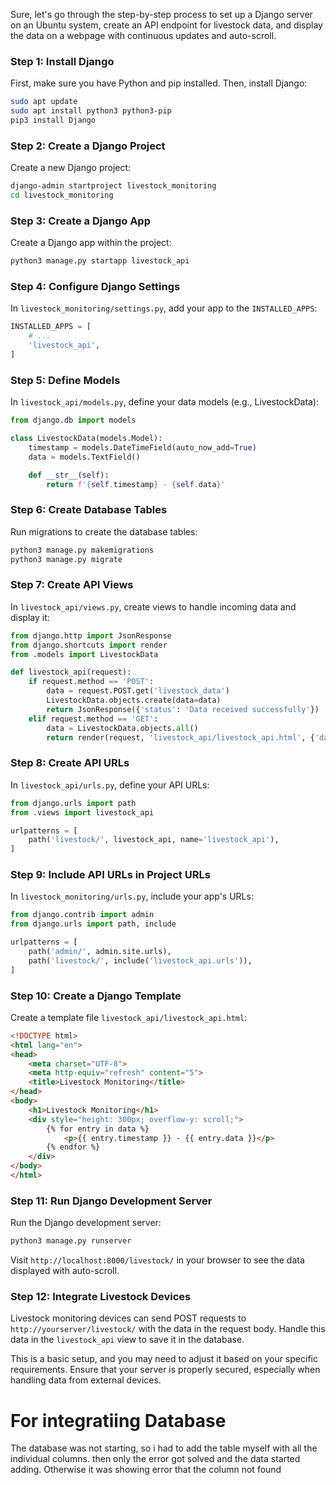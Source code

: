 Sure, let's go through the step-by-step process to set up a Django server on an Ubuntu system, create an API endpoint for livestock data, and display the data on a webpage with continuous updates and auto-scroll.

### Step 1: Install Django
First, make sure you have Python and pip installed. Then, install Django:

```bash
sudo apt update
sudo apt install python3 python3-pip
pip3 install Django
```

### Step 2: Create a Django Project
Create a new Django project:

```bash
django-admin startproject livestock_monitoring
cd livestock_monitoring
```

### Step 3: Create a Django App
Create a Django app within the project:

```bash
python3 manage.py startapp livestock_api
```

### Step 4: Configure Django Settings
In `livestock_monitoring/settings.py`, add your app to the `INSTALLED_APPS`:

```python
INSTALLED_APPS = [
    # ...
    'livestock_api',
]
```

### Step 5: Define Models
In `livestock_api/models.py`, define your data models (e.g., LivestockData):

```python
from django.db import models

class LivestockData(models.Model):
    timestamp = models.DateTimeField(auto_now_add=True)
    data = models.TextField()

    def __str__(self):
        return f'{self.timestamp} - {self.data}'
```

### Step 6: Create Database Tables
Run migrations to create the database tables:

```bash
python3 manage.py makemigrations
python3 manage.py migrate
```

### Step 7: Create API Views
In `livestock_api/views.py`, create views to handle incoming data and display it:

```python
from django.http import JsonResponse
from django.shortcuts import render
from .models import LivestockData

def livestock_api(request):
    if request.method == 'POST':
        data = request.POST.get('livestock_data')
        LivestockData.objects.create(data=data)
        return JsonResponse({'status': 'Data received successfully'})
    elif request.method == 'GET':
        data = LivestockData.objects.all()
        return render(request, 'livestock_api/livestock_api.html', {'data': data})
```

### Step 8: Create API URLs
In `livestock_api/urls.py`, define your API URLs:

```python
from django.urls import path
from .views import livestock_api

urlpatterns = [
    path('livestock/', livestock_api, name='livestock_api'),
]
```

### Step 9: Include API URLs in Project URLs
In `livestock_monitoring/urls.py`, include your app's URLs:

```python
from django.contrib import admin
from django.urls import path, include

urlpatterns = [
    path('admin/', admin.site.urls),
    path('livestock/', include('livestock_api.urls')),
]
```

### Step 10: Create a Django Template
Create a template file `livestock_api/livestock_api.html`:

```html
<!DOCTYPE html>
<html lang="en">
<head>
    <meta charset="UTF-8">
    <meta http-equiv="refresh" content="5">
    <title>Livestock Monitoring</title>
</head>
<body>
    <h1>Livestock Monitoring</h1>
    <div style="height: 300px; overflow-y: scroll;">
        {% for entry in data %}
            <p>{{ entry.timestamp }} - {{ entry.data }}</p>
        {% endfor %}
    </div>
</body>
</html>
```

### Step 11: Run Django Development Server
Run the Django development server:

```bash
python3 manage.py runserver
```

Visit `http://localhost:8000/livestock/` in your browser to see the data displayed with auto-scroll.

### Step 12: Integrate Livestock Devices
Livestock monitoring devices can send POST requests to `http://yourserver/livestock/` with the data in the request body. Handle this data in the `livestock_api` view to save it in the database.

This is a basic setup, and you may need to adjust it based on your specific requirements. Ensure that your server is properly secured, especially when handling data from external devices.




# For integratiing Database

The database was not starting, so i had to add the table myself with all the individual columns. then only the error got solved and the data started adding.
Otherwise it was showing error that the column not found